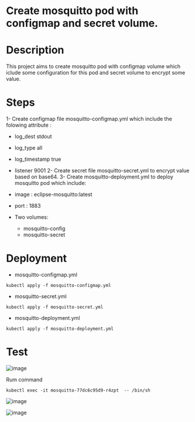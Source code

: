 
# Create mosquitto  pod with configmap and  secret volume.


# Description 
This project aims to create  mosquitto  pod with configmap volume  which iclude some configuration for this pod  and  secret volume to encrypt some value.
# Steps
1- Create configmap file  mosquitto-configmap.yml which include the folowing attribute :
* log_dest stdout
 * log_type all
 * log_timestamp true
* listener 9001
2- Create secret file mosquitto-secret.yml to encrypt value based on base64.
3- Create mosquitto-deployment.yml  to deploy mosquitto pod which include:

 *  image : eclipse-mosquitto:latest
 * port : 1883
 * Two volumes:
   
    * mosquitto-config
    * mosquitto-secret
# Deployment
-  mosquitto-configmap.yml
```
kubectl apply -f mosquitto-configmap.yml
```
- mosquitto-secret.yml
```
kubectl apply -f mosquitto-secret.yml
```
- mosquitto-deployment.yml
```
kubectl apply -f mosquitto-deployment.yml
```
# Test 
![image](https://user-images.githubusercontent.com/46306526/227744747-2fcd0ad3-b234-464d-a266-d581dba0d1e1.png)

Rum command 
```
kubectl exec -it mosquitto-77dc6c95d9-r4zpt  -- /bin/sh
```
![image](https://user-images.githubusercontent.com/46306526/227744801-e4ed3475-fa07-47bd-ac10-aba6c928e8b6.png)

![image](https://user-images.githubusercontent.com/46306526/227744852-77671930-690e-4458-9431-b3f089daa91b.png)



